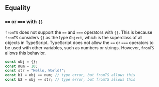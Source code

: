 
## Equality

### `==` or `===` with `{}`

`fromTS` does not support the `==` and `===` operators with `{}`. This is because `fromTS` considers `{}` as the type `Object`, which is the superclass of all objects in TypeScript. TypeScript does not allow the `==` or `===` operators to be used with other variables, such as numbers or strings. However, `fromTS` allows this behavior.

```typescript
const obj = {};
const num = 10;
const str = "Hello, World!";
const b1 = obj == num; // type error, but fromTS allows this
const b2 = obj == str; // type error, but fromTS allows this
```